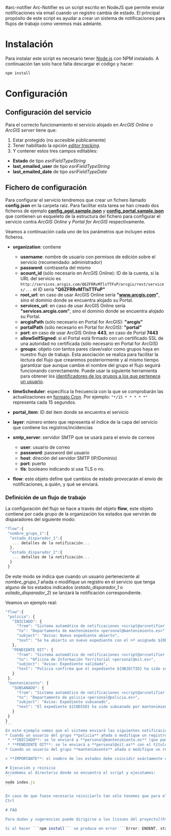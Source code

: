 #arc-notifier
Arc-Notifier es un script escrito en NodeJS que permite enviar notificaciones vía email cuando un registro cambia de estado. El principal propósito de este script es ayudar a crear un sistema de notificaciones para flujos de trabajo como veremos más adelante.

# Instalación
Para instalar este script es necesario tener [Node.js](https://nodejs.org/en/) con NPM instalado. A continuación tan solo hace falta descargar el código y hacer:

```bash
npm install
```

# Configuración

## Configuración del servicio

Para el correcto funcionamiento el servicio alojado en *ArcGIS Online* o *ArcGIS server* tiene que:

1. Estar protegido (no accesible públicamente)
2. Tener habilitado la opción *[editor tracking](http://server.arcgis.com/en/server/10.3/publish-services/windows/editor-tracking-for-feature-services.htm)*.
3. Y contener estos tres campos editables:
  * **Estado** de tipo *esriFieldTypeString*
  * **last_emailed_user** de tipo *esriFieldTypeString*
  * **last_emailed_date** de tipo *esriFieldTypeDate*

## Fichero de configuración

Para configurar el servicio tendremos que crear un fichero llamado **config.json** en la carpeta raíz. Para facilitar esta tarea se han creado dos ficheros de ejemplo **[config_agol.sample.json](https://github.com/esri-es/ArcNotifier/blob/master/config_agol.sample.json)** y **[config_portal.sample.json](https://github.com/esri-es/ArcNotifier/blob/master/config_portal.sample.json)**	que contienen un esqueleto de la estructura del fichero para configurar el servicio contra *ArcGIS Online* y *Portal for ArcGIS* respectivamente.

Veamos a continuación cada uno de los parámetros que incluyen estos ficheros.

* **organization**: contiene 

  * **username**: nombre de usuario con permisos de edición sobre el servicio (recomendado: administrador)
  * **password**: contraseña del mismo
  * **acount_id** (sólo necesario en ArcGIS Online): ID de la cuenta, si la URL del servicio es ```http://services.arcgis.com/Q6ZFRRvMTlsTTFuP/arcgis/rest/services/...``` el ID sería **"Q6ZFRRvMTlsTTFuP"** 
  * **root_url**: en caso de usar ArcGIS Online sería **"www.arcgis.com"**, sino el dominio donde se encuentra alojado su Portal.
  * **services_url**: en caso de usar ArcGIS Online sería **"services.arcgis.com"**, sino el dominio donde se encuentra alojado su Portal.
  * **arcgisPath** (sólo necesario en Portal for ArcGIS): **"arcgis"** 
  * **portalPath** (sólo necesario en Portal for ArcGIS): **"portal"** 
  * **port**: en caso de usar ArcGIS Online **443**, en caso de Portal **7443**
  * **allowSelfSigned**: si el Portal está firmado con un certificado SSL de una autoridad no certificada (sólo necesario en Portal for ArcGIS)
  * **groups**: objeto con tantos pares clave/valor como grupos haya en nuestro flujo de trabajo. Esta asociación se realiza para facilitar la lectura del flujo que crearemos posteriormente y al mismo tiempo garantizar que aunque cambie el nombre del grupo el flujo seguirá funcionando correctamente. Puede usar la siguiente herramienta para obtener los [identificadores de los grupos a los que pertenece un usuario](https://esri-es.github.io/ArcNotifier/get-group-id.html).

* **timeScheduler**: especifica la frecuencia con la que se comprobarán las actualizaciones en [formato Cron](https://en.wikipedia.org/wiki/Cron). Por ejemplo: ```"*/15 * * * * *"``` representa cada 15 segundos.
  
* **portal_item**: ID del item donde se encuentra el servicio

* **layer**: número entero que representa el índice de la capa del servicio que contiene los registros/incidencias
  
* **smtp_server**: servidor SMTP que se usará para el envío de correos
  * **user**: usuario de correo
  * **password**: password del usuario
  * **host**: direción del servidor SMTP (IP/Dominio)
  * **port**: puerto
  * **tls**: booleano indicando si usa TLS o no.
  
* **flow**: este objeto define qué cambios de estado provocarán el envío de notificaciones, a quién, y qué se enviará.

### Definición de un flujo de trabajo
La configuración del flujo se hace a través del objeto **flow**, este objeto contiene por cada grupo de la organización los estados que servirán de disparadores del siguiente modo:
````javascript
"flow":{
 "nombre_grupo_1":{
  "estado_disparador_1":{
   ... detalles de la notificación...
  },
  "estado_disparador_2":{
   ... detalles de la notificación...
  }
 }
````
De este modo se indica que cuando un usuario perteneciente al *nombre_grupo_1* añada o modifique un registro en el servicio que tenga alguno de los estados indicados (*estado_disparador_1* o *estado_disparador_2*) se lanzará la notificación correspondiente.

Veamos un ejemplo real:

````javascript
"flow":{
 "policia": {
   "INICIADO": {
     "from": "Sistema automático de notificaciones <script@arcnotifier.es>",
     "to": "Departamento de mantenimiento <personal@mantenimiento.es>",
     "subject": "Aviso: Nuevo expediente abierto",
     "text": "Se ha abierto un nuevo expediente con el nº asignado ${OBJECTID}.\nhttp://www.myapp.com/app/index.html?id=${OBJECTID}"
   },
   "PENDIENTE OIT": {
     "from": "Sistema automático de notificaciones <script@arcnotifier.es>",
     "to": "Oficina de Información Territorial <personal@oit.es>",
     "subject": "Aviso: Expediente validado",
     "text": "Policia confirma que el expediente ${OBJECTID} ha sido subsanado correctamente por mantenimiento \nhttp://www.myapp.com/app/index.html?id=${OBJECTID}"
   }
 },
 "mantenimiento": {
   "SUBSANADO": {  
     "from": "Sistema automático de notificaciones <script@arcnotifier.es>",
     "to": "Departamento de policía <personal@policia.es>",
     "subject": "Aviso: Expediente subsanado",
     "text": "El expediente ${CODIGO} ha sido subsanado por mantenimiento ver enlace http://www.myapp.com/app/index.html?id=${OBJECTID}"
   }
 }
}
```
En este ejemplo vemos que el sistema enviará las siguientes notificaciones:
* Cuando un usuario del grupo **policia** añada o modifique un registro y lo deje en estado **INICIADO** o **PENDIENTE OIT**, en función del estado la notificación irá dirigido a un destinatario distinto:
 * **INICIADO**: se le enviará a **personal@mantenimiento.es** (que podría ser una lista de correo) de forma que todo el departamento de mantenimiento tenga constancia de la incidencia. El correo tendría el título y el cuerpo indicados en las propiedades del objeto.
 * **PENDIENTE OIT**: se le enviará a **personal@oit.es** con el título y el cuerpo indicados.
* Cuando un usuario del grupo **mantenimiento** añada o modifique un registro y lo deje en estado **SUBSANADO** se le enviará una notificación a **personal@policia.es**.

> **IMPORTANTE**: el nombre de los estados debe coincidir exáctamente con el valor que aloje el servicio (mayúsculas, minúsculas y espacios incluido), al igual que los grupos de los grupos con los especificados en el campo **groups**.

# Ejecución y reinicio
Accedemos al directorio donde se encuentra el script y ejecutamos:
```
node index.js
```

En caso de que fuese necesario reiniciarlo tan sólo tenemos que para el script con Ctrl + C y volver a ejecutarlo.
Ctrl

# FAQ

Para dudas y sugerencias puede dirigirse a los [issues del proyecto](https://github.com/esri-es/ArcNotifier/issues).

Si al hacer ```npm install``` se produce en error ```Error: ENOENT, stat 'C:\Users\<user>\AppData\Roaming\npm'``` puedes resolverlo [como se indica en este enlace](https://github.com/npm/npm/wiki/Troubleshooting#error-enoent-stat-cusersuserappdataroamingnpm-on-windows-7).

